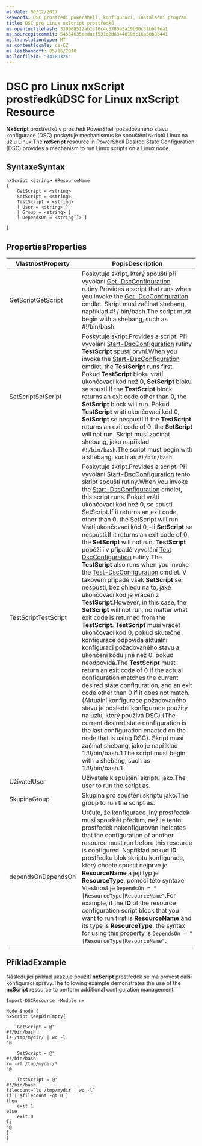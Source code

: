 ```yaml
---
ms.date: 06/12/2017
keywords: DSC prostředí powershell, konfiguraci, instalační program
title: DSC pro Linux nxScript prostředků
ms.openlocfilehash: 339968512ab1c16c4c3785a3a19b00c3fbbf9ea1
ms.sourcegitcommit: 54534635eedacf531d8d6344019dc16a50b8b441
ms.translationtype: MT
ms.contentlocale: cs-CZ
ms.lasthandoff: 05/16/2018
ms.locfileid: "34189325"
---
```

# <a name="dsc-for-linux-nxscript-resource"></a><span data-ttu-id="0e269-103">DSC pro Linux nxScript prostředků</span><span class="sxs-lookup"><span data-stu-id="0e269-103">DSC for Linux nxScript Resource</span></span>

<span data-ttu-id="0e269-104">**NxScript** prostředků v prostředí PowerShell požadovaného stavu konfigurace (DSC) poskytuje mechanismus ke spouštění skriptů Linux na uzlu Linux.</span><span class="sxs-lookup"><span data-stu-id="0e269-104">The **nxScript** resource in PowerShell Desired State Configuration (DSC) provides a mechanism to run Linux scripts on a Linux node.</span></span>

## <a name="syntax"></a><span data-ttu-id="0e269-105">Syntaxe</span><span class="sxs-lookup"><span data-stu-id="0e269-105">Syntax</span></span>

```
nxScript <string> #ResourceName
{
    GetScript = <string>
    SetScript = <string>
    TestScript = <string>
    [ User = <string> ]
    [ Group = <string> ]
    [ DependsOn = <string[]> ]

}
```

## <a name="properties"></a><span data-ttu-id="0e269-106">Properties</span><span class="sxs-lookup"><span data-stu-id="0e269-106">Properties</span></span>

|  <span data-ttu-id="0e269-107">Vlastnost</span><span class="sxs-lookup"><span data-stu-id="0e269-107">Property</span></span> |  <span data-ttu-id="0e269-108">Popis</span><span class="sxs-lookup"><span data-stu-id="0e269-108">Description</span></span> |
|---|---|
| <span data-ttu-id="0e269-109">GetScript</span><span class="sxs-lookup"><span data-stu-id="0e269-109">GetScript</span></span>| <span data-ttu-id="0e269-110">Poskytuje skript, který spouští při vyvolání [Get-DscConfiguration](https://technet.microsoft.com/en-us/library/dn521625.aspx) rutiny.</span><span class="sxs-lookup"><span data-stu-id="0e269-110">Provides a script that runs when you invoke the [Get-DscConfiguration](https://technet.microsoft.com/en-us/library/dn521625.aspx) cmdlet.</span></span> <span data-ttu-id="0e269-111">Skript musí začínat shebang, například #! / bin/bash.</span><span class="sxs-lookup"><span data-stu-id="0e269-111">The script must begin with a shebang, such as #!/bin/bash.</span></span>|
| <span data-ttu-id="0e269-112">SetScript</span><span class="sxs-lookup"><span data-stu-id="0e269-112">SetScript</span></span>| <span data-ttu-id="0e269-113">Poskytuje skript.</span><span class="sxs-lookup"><span data-stu-id="0e269-113">Provides a script.</span></span> <span data-ttu-id="0e269-114">Při vyvolání [Start-DscConfiguration](https://technet.microsoft.com/en-us/library/dn521623.aspx) rutiny **TestScript** spustí první.</span><span class="sxs-lookup"><span data-stu-id="0e269-114">When you invoke the [Start-DscConfiguration](https://technet.microsoft.com/en-us/library/dn521623.aspx) cmdlet, the **TestScript** runs first.</span></span> <span data-ttu-id="0e269-115">Pokud **TestScript** bloku vrátí ukončovací kód než 0, **SetScript** bloku se spustí.</span><span class="sxs-lookup"><span data-stu-id="0e269-115">If the **TestScript** block returns an exit code other than 0, the **SetScript** block will run.</span></span> <span data-ttu-id="0e269-116">Pokud **TestScript** vrátí ukončovací kód 0, **SetScript** se nespustí.</span><span class="sxs-lookup"><span data-stu-id="0e269-116">If the **TestScript** returns an exit code of 0, the **SetScript** will not run.</span></span> <span data-ttu-id="0e269-117">Skript musí začínat shebang, jako například `#!/bin/bash`.</span><span class="sxs-lookup"><span data-stu-id="0e269-117">The script must begin with a shebang, such as `#!/bin/bash`.</span></span>|
| <span data-ttu-id="0e269-118">TestScript</span><span class="sxs-lookup"><span data-stu-id="0e269-118">TestScript</span></span>| <span data-ttu-id="0e269-119">Poskytuje skript.</span><span class="sxs-lookup"><span data-stu-id="0e269-119">Provides a script.</span></span> <span data-ttu-id="0e269-120">Při vyvolání [Start-DscConfiguration](https://technet.microsoft.com/en-us/library/dn521623.aspx) tento skript spouští rutiny.</span><span class="sxs-lookup"><span data-stu-id="0e269-120">When you invoke the [Start-DscConfiguration](https://technet.microsoft.com/en-us/library/dn521623.aspx) cmdlet, this script runs.</span></span> <span data-ttu-id="0e269-121">Pokud vrátí ukončovací kód než 0, se spustí SetScript.</span><span class="sxs-lookup"><span data-stu-id="0e269-121">If it returns an exit code other than 0, the SetScript will run.</span></span> <span data-ttu-id="0e269-122">Vrátí ukončovací kód 0,-li **SetScript** se nespustí.</span><span class="sxs-lookup"><span data-stu-id="0e269-122">If it returns an exit code of 0, the **SetScript** will not run.</span></span> <span data-ttu-id="0e269-123">**TestScript** poběží i v případě vyvolání [Test DscConfiguration](https://technet.microsoft.com/en-us/library/dn407382.aspx) rutiny.</span><span class="sxs-lookup"><span data-stu-id="0e269-123">The **TestScript** also runs when you invoke the [Test-DscConfiguration](https://technet.microsoft.com/en-us/library/dn407382.aspx) cmdlet.</span></span> <span data-ttu-id="0e269-124">V takovém případě však **SetScript** se nespustí, bez ohledu na to, jaké ukončovací kód je vrácen z **TestScript**.</span><span class="sxs-lookup"><span data-stu-id="0e269-124">However, in this case, the **SetScript** will not run, no matter what exit code is returned from the **TestScript**.</span></span> <span data-ttu-id="0e269-125">**TestScript** musí vracet ukončovací kód 0, pokud skutečné konfigurace odpovídá aktuální konfiguraci požadovaného stavu a ukončení kódu jiné než 0, pokud neodpovídá.</span><span class="sxs-lookup"><span data-stu-id="0e269-125">The **TestScript** must return an exit code of 0 if the actual configuration matches the current desired state configuration, and an exit code other than 0 if it does not match.</span></span> <span data-ttu-id="0e269-126">(Aktuální konfigurace požadovaného stavu je poslední konfigurace použity na uzlu, který používá DSC).</span><span class="sxs-lookup"><span data-stu-id="0e269-126">(The current desired state configuration is the last configuration enacted on the node that is using DSC).</span></span> <span data-ttu-id="0e269-127">Skript musí začínat shebang, jako je například 1#!/bin/bash.1</span><span class="sxs-lookup"><span data-stu-id="0e269-127">The script must begin with a shebang, such as 1#!/bin/bash.1</span></span>|
| <span data-ttu-id="0e269-128">Uživatel</span><span class="sxs-lookup"><span data-stu-id="0e269-128">User</span></span>| <span data-ttu-id="0e269-129">Uživatele k spuštění skriptu jako.</span><span class="sxs-lookup"><span data-stu-id="0e269-129">The user to run the script as.</span></span>|
| <span data-ttu-id="0e269-130">Skupina</span><span class="sxs-lookup"><span data-stu-id="0e269-130">Group</span></span>| <span data-ttu-id="0e269-131">Skupina pro spuštění skriptu jako.</span><span class="sxs-lookup"><span data-stu-id="0e269-131">The group to run the script as.</span></span>|
| <span data-ttu-id="0e269-132">dependsOn</span><span class="sxs-lookup"><span data-stu-id="0e269-132">DependsOn</span></span> | <span data-ttu-id="0e269-133">Určuje, že konfigurace jiný prostředek musí spouštět předtím, než je tento prostředek nakonfigurován.</span><span class="sxs-lookup"><span data-stu-id="0e269-133">Indicates that the configuration of another resource must run before this resource is configured.</span></span> <span data-ttu-id="0e269-134">Například pokud **ID** prostředku blok skriptu konfigurace, který chcete spustit nejprve je **ResourceName** a její typ je **ResourceType**, pomocí této syntaxe Vlastnost je `DependsOn = "[ResourceType]ResourceName"`.</span><span class="sxs-lookup"><span data-stu-id="0e269-134">For example, if the **ID** of the resource configuration script block that you want to run first is **ResourceName** and its type is **ResourceType**, the syntax for using this property is `DependsOn = "[ResourceType]ResourceName"`.</span></span>|

## <a name="example"></a><span data-ttu-id="0e269-135">Příklad</span><span class="sxs-lookup"><span data-stu-id="0e269-135">Example</span></span>

<span data-ttu-id="0e269-136">Následující příklad ukazuje použití **nxScript** prostředek se má provést další konfiguraci správy.</span><span class="sxs-lookup"><span data-stu-id="0e269-136">The following example demonstrates the use of the **nxScript** resource to perform additional configuration management.</span></span>

```
Import-DSCResource -Module nx

Node $node {
nxScript KeepDirEmpty{

    GetScript = @"
#!/bin/bash
ls /tmp/mydir/ | wc -l
"@

    SetScript = @"
#!/bin/bash
rm -rf /tmp/mydir/*
"@

    TestScript = @'
#!/bin/bash
filecount=`ls /tmp/mydir | wc -l`
if [ $filecount -gt 0 ]
then
    exit 1
else
    exit 0
fi
'@
}
}
```